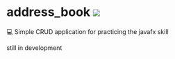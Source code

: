 # address_book <img src='https://bettercodehub.com/edge/badge/onaxiz/address_book?branch=master'>
:computer: Simple CRUD application for practicing the javafx skill

still in development
